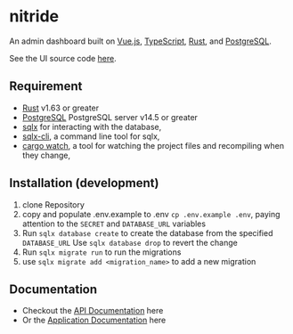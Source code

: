 # nitride
An admin dashboard built on  [Vue.js](https://vuejs.org/), [TypeScript](https://www.typescriptlang.org/), [Rust](https://www.rust-lang.org/), and [PostgreSQL](https://www.postgresql.org/).

See the UI source code [here](https://github.com/opeolluwa/nitride-ui).


## Requirement
- [Rust](https://www.rust-lang.org/tools/install) v1.63 or greater 
- [PostgreSQL](https://www.postgresql.org/download/) PostgreSQL server v14.5 or greater
- [sqlx](https://crates.io/crates/sqlx) for interacting with the database,
- [sqlx-cli](https://crates.io/crates/sqlx-cli), a command line tool for sqlx,
- [cargo watch](https://crates.io/crates/cargo-watch), a tool for watching the project files and recompiling when they change,

## Installation (development)

1. clone Repository
2. copy and populate .env.example to .env `cp .env.example .env`, paying attention to the `SECRET` and `DATABASE_URL` variables
3. Run `sqlx database create` to create the database from the specified `DATABASE_URL` Use `sqlx database drop` to revert the change
4. Run `sqlx migrate run` to run the migrations
5. use `sqlx migrate add <migration_name>` to add a new migration


##  Documentation 
- Checkout the [API Documentation](https://documenter.getpostman.com/view/22658417/2s83zgv5nW) here
- Or the [Application Documentation](https://opeolluwa.github.io/nitride/) here